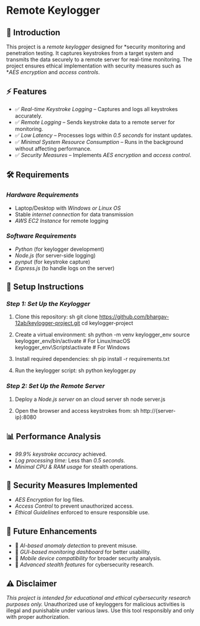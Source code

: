 # Remote Keylogger

## 📌 Introduction
This project is a *remote keylogger* designed for *security monitoring and penetration testing. It captures keystrokes from a target system and transmits the data securely to a remote server for real-time monitoring. The project ensures ethical implementation with security measures such as **AES encryption* and *access controls*.

## ⚡ Features
- ✅ *Real-time Keystroke Logging* – Captures and logs all keystrokes accurately.
- ✅ *Remote Logging* – Sends keystroke data to a remote server for monitoring.
- ✅ *Low Latency* – Processes logs within *0.5 seconds* for instant updates.
- ✅ *Minimal System Resource Consumption* – Runs in the background without affecting performance.
- ✅ *Security Measures* – Implements *AES encryption* and *access control*.

## 🛠 Requirements
### *Hardware Requirements*
- Laptop/Desktop with *Windows or Linux OS*
- Stable *internet connection* for data transmission
- *AWS EC2 Instance* for remote logging

### *Software Requirements*
- *Python* (for keylogger development)
- *Node.js* (for server-side logging)
- *pynput* (for keystroke capture)
- *Express.js* (to handle logs on the server)

## 🚀 Setup Instructions
### *Step 1: Set Up the Keylogger*
1. Clone this repository:
   sh
   git clone https://github.com/bhargav-12ab/keylogger-project.git
   cd keylogger-project
   
2. Create a virtual environment:
   sh
   python -m venv keylogger_env
   source keylogger_env/bin/activate  # For Linux/macOS
   keylogger_env\Scripts\activate  # For Windows
   
3. Install required dependencies:
   sh
   pip install -r requirements.txt
   
4. Run the keylogger script:
   sh
   python keylogger.py
   

### *Step 2: Set Up the Remote Server*
1. Deploy a *Node.js server* on an cloud server
   sh
   node server.js
   
2. Open the browser and access keystrokes from:
   sh
   http://{server-ip}:8080
   
   
## 📊 Performance Analysis
- *99.9% keystroke accuracy* achieved.
- *Log processing time:* Less than *0.5 seconds*.
- *Minimal CPU & RAM usage* for stealth operations.

## 🔐 Security Measures Implemented
- *AES Encryption* for log files.
- *Access Control* to prevent unauthorized access.
- *Ethical Guidelines* enforced to ensure responsible use.

## 🔮 Future Enhancements
- 🔹 *AI-based anomaly detection* to prevent misuse.
- 🔹 *GUI-based monitoring dashboard* for better usability.
- 🔹 *Mobile device compatibility* for broader security analysis.
- 🔹 *Advanced stealth features* for cybersecurity research.

## ⚠ Disclaimer
*This project is intended for educational and ethical cybersecurity research purposes only.* Unauthorized use of keyloggers for malicious activities is illegal and punishable under various laws. Use this tool responsibly and only with proper authorization.
